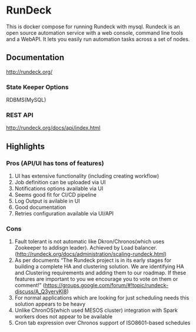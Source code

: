 # RunDeck

This is docker compose for running Rundeck with mysql.
Rundeck is an open source automation service with a web console, command line tools and a WebAPI.
It lets you easily run automation tasks across a set of nodes.

## Documentation

http://rundeck.org/

### State Keeper Options

RDBMS(MySQL)



### REST API

http://rundeck.org/docs/api/index.html




## Highlights

### Pros (API/UI has tons of features)

1. UI has extensive functionality (including creating workflow)
2. Job definition can be uploaded via UI
3. Notifications options available via UI
4. Seems good fit for CI/CD pipeline
5. Log Output is avilable in UI
6. Good documentation
7. Retries configuration available via UI/API



### Cons
1. Fault tolerant is not automatic like Dkron/Chronos(which uses Zookeeper to addisgn leader). Achieved by Load balancer.
   (http://rundeck.org/docs/administration/scaling-rundeck.html)
2.  As per documents “The Rundeck project is in its early stages for building a complete HA and clustering solution.
    We are identifying HA and Clustering requirements and adding them to our roadmap.
    If these features are important to you we encourage you to vote on them or comment!”
    (https://groups.google.com/forum/#!topic/rundeck-discuss/A_Q3yeryKI8)
3. For normal applications which are looking for just scheduling needs this solution appears to be heavy
4. Unlike ChronOS(which used MESOS cluster) integration with Spark workers does not appear to be available
5. Cron tab expression over Chronos support of ISO8601-based schedules


